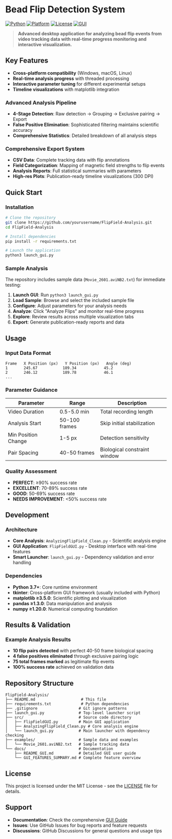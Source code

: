 # **Bead Flip Detection System**

[![Python](https://img.shields.io/badge/Python-3.7+-blue.svg)](https://www.python.org/downloads/)
[![Platform](https://img.shields.io/badge/Platform-Windows%20%7C%20macOS%20%7C%20Linux-lightgrey.svg)](https://github.com/yourusername/FlipField-Analysis)
[![License](https://img.shields.io/badge/License-MIT-green.svg)](LICENSE)
[![GUI](https://img.shields.io/badge/GUI-tkinter%20%7C%20matplotlib-orange.svg)](FlipFieldGUI.py)

> **Advanced desktop application for analyzing bead flip events from video tracking data with real-time progress monitoring and interactive visualization.**

## **Key Features**

- **Cross-platform compatibility** (Windows, macOS, Linux)
- **Real-time analysis progress** with threaded processing
- **Interactive parameter tuning** for different experimental setups
- **Timeline visualizations** with matplotlib integration

### **Advanced Analysis Pipeline**
- **4-Stage Detection**: Raw detection → Grouping → Exclusive pairing → Export
- **False Positive Elimination**: Sophisticated filtering maintains scientific accuracy
- **Comprehensive Statistics**: Detailed breakdown of all analysis steps

### **Comprehensive Export System**
- **CSV Data**: Complete tracking data with flip annotations
- **Field Categorization**: Mapping of magnetic field strengths to flip events
- **Analysis Reports**: Full statistical summaries with parameters
- **High-res Plots**: Publication-ready timeline visualizations (300 DPI)

## **Quick Start**

### **Installation**
```bash
# Clone the repository
git clone https://github.com/yourusername/FlipField-Analysis.git
cd FlipField-Analysis

# Install dependencies
pip install -r requirements.txt

# Launch the application
python3 launch_gui.py
```

### **Sample Analysis**
The repository includes sample data (`Movie_2601.aviNB2.txt`) for immediate testing:

1. **Launch GUI**: Run `python3 launch_gui.py`
2. **Load Sample**: Browse and select the included sample file
3. **Configure**: Adjust parameters for your analysis needs
4. **Analyze**: Click "Analyze Flips" and monitor real-time progress
5. **Explore**: Review results across multiple visualization tabs
6. **Export**: Generate publication-ready reports and data

## **Usage**

### **Input Data Format**
```
Frame   X Position (px)   Y Position (px)   Angle (deg)
1       245.67           189.34            45.2
2       246.12           189.78            46.1
...
```

### **Parameter Guidance**
| Parameter | Range | Description |
|-----------|-------|-------------|
| Video Duration | 0.5-5.0 min | Total recording length |
| Analysis Start | 50-100 frames | Skip initial stabilization |
| Min Position Change | 1-5 px | Detection sensitivity |
| Pair Spacing | 40-50 frames | Biological constraint window |

### **Quality Assessment**
- **PERFECT**: ≥90% success rate
- **EXCELLENT**: 70-89% success rate  
- **GOOD**: 50-69% success rate
- **NEEDS IMPROVEMENT**: <50% success rate

## **Development**

### **Architecture**
- **Core Analysis**: `AnalyzingFlipField_Clean.py` - Scientific analysis engine
- **GUI Application**: `FlipFieldGUI.py` - Desktop interface with real-time features
- **Smart Launcher**: `launch_gui.py` - Dependency validation and error handling

### **Dependencies**
- **Python 3.7+**: Core runtime environment
- **tkinter**: Cross-platform GUI framework (usually included with Python)
- **matplotlib ≥3.5.0**: Scientific plotting and visualization
- **pandas ≥1.3.0**: Data manipulation and analysis
- **numpy ≥1.20.0**: Numerical computing foundation

## **Results & Validation**

### **Example Analysis Results**
- **10 flip pairs detected** with perfect 40-50 frame biological spacing
- **4 false positives eliminated** through exclusive pairing logic
- **75 total frames marked** as legitimate flip events
- **100% success rate** achieved on validation data

## **Repository Structure**

```
FlipField-Analysis/
├── README.md                    # This file
├── requirements.txt             # Python dependencies
├── .gitignore                  # Git ignore patterns
├── launch_gui.py               # Top-level launcher script
├── src/                        # Source code directory
│   ├── FlipFieldGUI.py         # Main GUI application
│   ├── AnalyzingFlipField_Clean.py # Core analysis engine
│   └── launch_gui.py           # Main launcher with dependency checking
├── examples/                   # Sample data and examples
│   └── Movie_2601.aviNB2.txt   # Sample tracking data
└── docs/                       # Documentation
    ├── README_GUI.md           # Detailed GUI user guide
    └── GUI_FEATURES_SUMMARY.md # Complete feature overview
```

## **License**

This project is licensed under the MIT License - see the [LICENSE](LICENSE) file for details.

## **Support**

- **Documentation**: Check the comprehensive [GUI Guide](docs/README_GUI.md)
- **Issues**: Use GitHub Issues for bug reports and feature requests
- **Discussions**: GitHub Discussions for general questions and usage tips
